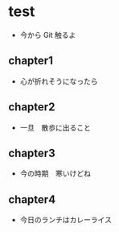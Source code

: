 # test

- 今から Git 触るよ

## chapter1

- 心が折れそうになったら

## chapter2

- 一旦　散歩に出ること

## chapter3

- 今の時期　寒いけどね

## chapter4

- 今日のランチはカレーライス
